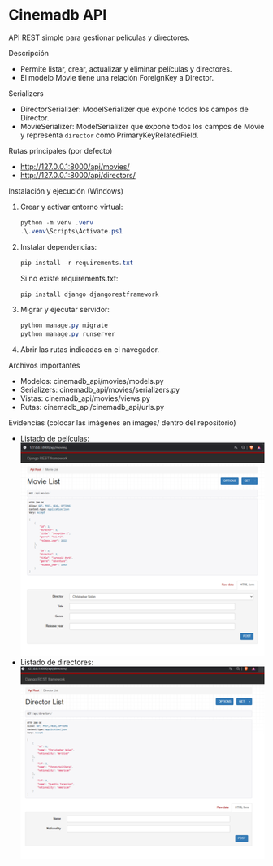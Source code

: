# Cinemadb API

API REST simple para gestionar películas y directores.

Descripción
- Permite listar, crear, actualizar y eliminar películas y directores.
- El modelo Movie tiene una relación ForeignKey a Director.

Serializers
- DirectorSerializer: ModelSerializer que expone todos los campos de Director.
- MovieSerializer: ModelSerializer que expone todos los campos de Movie y representa `director` como PrimaryKeyRelatedField.

Rutas principales (por defecto)
- http://127.0.0.1:8000/api/movies/
- http://127.0.0.1:8000/api/directors/

Instalación y ejecución (Windows)
1. Crear y activar entorno virtual:
   ```powershell
   python -m venv .venv
   .\.venv\Scripts\Activate.ps1
   ```
2. Instalar dependencias:
   ```powershell
   pip install -r requirements.txt
   ```
   Si no existe requirements.txt:
   ```powershell
   pip install django djangorestframework
   ```
3. Migrar y ejecutar servidor:
   ```powershell
   python manage.py migrate
   python manage.py runserver
   ```
4. Abrir las rutas indicadas en el navegador.

Archivos importantes
- Modelos: cinemadb_api/movies/models.py
- Serializers: cinemadb_api/movies/serializers.py
- Vistas: cinemadb_api/movies/views.py
- Rutas: cinemadb_api/cinemadb_api/urls.py

Evidencias (colocar las imágenes en images/ dentro del repositorio)
- Listado de películas:
![Texto alternativo](images/1.png)
- Listado de directores:
![Texto alternativo](images/2.png)
